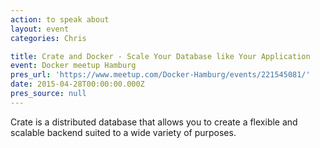 ```yaml
---
action: to speak about
layout: event
categories: Chris

title: Crate and Docker - Scale Your Database like Your Application
event: Docker meetup Hamburg
pres_url: 'https://www.meetup.com/Docker-Hamburg/events/221545081/'
date: 2015-04-28T00:00:00.000Z
pres_source: null
---
```


Crate is a distributed database that allows you to create a flexible and scalable backend suited to a wide variety of purposes.
